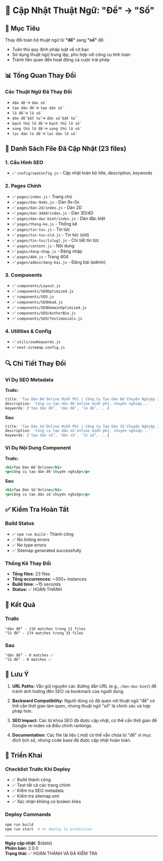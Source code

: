 # 📝 Cập Nhật Thuật Ngữ: "Đề" → "Số"

## 🎯 Mục Tiêu
Thay đổi toàn bộ thuật ngữ từ **"đề"** sang **"số"** để:
- Tuân thủ quy định pháp luật về cờ bạc
- Sử dụng thuật ngữ trung lập, phù hợp với công cụ tính toán
- Tránh liên quan đến hoạt động cá cược trái phép

## 📊 Tổng Quan Thay Đổi

### Các Thuật Ngữ Đã Thay Đổi
- `dàn đề` → `dàn số`
- `tạo dàn đề` → `tạo dàn số`
- `lô đề` → `lô số`
- `dàn đề bất tử` → `dàn số bất tử`
- `bạch thủ lô đề` → `bạch thủ lô số`
- `song thủ lô đề` → `song thủ lô số`
- `lọc dàn lô đề` → `lọc dàn lô số`

## 📁 Danh Sách File Đã Cập Nhật (23 files)

### 1. Cấu Hình SEO
- ✅ `config/seoConfig.js` - Cập nhật toàn bộ title, description, keywords

### 2. Pages Chính
- ✅ `pages/index.js` - Trang chủ
- ✅ `pages/dan-9x0x.js` - Dàn 9x-0x
- ✅ `pages/dan-2d/index.js` - Dàn 2D
- ✅ `pages/dan-3d4d/index.js` - Dàn 3D/4D
- ✅ `pages/dan-dac-biet/index.js` - Dàn đặc biệt
- ✅ `pages/thong-ke.js` - Thống kê
- ✅ `pages/tin-tuc.js` - Tin tức
- ✅ `pages/tin-tuc-old.js` - Tin tức (old)
- ✅ `pages/tin-tuc/[slug].js` - Chi tiết tin tức
- ✅ `pages/content.js` - Nội dung
- ✅ `pages/dang-nhap.js` - Đăng nhập
- ✅ `pages/404.js` - Trang 404
- ✅ `pages/admin/dang-bai.js` - Đăng bài (admin)

### 3. Components
- ✅ `components/Layout.js`
- ✅ `components/SEOOptimized.js`
- ✅ `components/SEO.js`
- ✅ `components/SEOHead.js`
- ✅ `components/SEODomainOptimized.js`
- ✅ `components/SEO/AuthorBio.js`
- ✅ `components/SEO/Testimonials.js`

### 4. Utilities & Config
- ✅ `utils/seoKeywords.js`
- ✅ `next-sitemap.config.js`

## 🔍 Chi Tiết Thay Đổi

### Ví Dụ SEO Metadata

**Trước:**
```javascript
title: 'Tạo Dàn Đề Online Miễn Phí | Công Cụ Tạo Dàn Đề Chuyên Nghiệp 2025'
description: 'Công cụ tạo dàn đề online miễn phí, chuyên nghiệp...'
keywords: ['tạo dàn đề', 'dàn đề', 'lô đề', ...]
```

**Sau:**
```javascript
title: 'Tạo Dàn Số Online Miễn Phí | Công Cụ Tạo Dàn Số Chuyên Nghiệp 2025'
description: 'Công cụ tạo dàn số online miễn phí, chuyên nghiệp...'
keywords: ['tạo dàn số', 'dàn số', 'lô số', ...]
```

### Ví Dụ Nội Dung Component

**Trước:**
```jsx
<h1>Tạo Dàn Đề Online</h1>
<p>Công cụ tạo dàn đề chuyên nghiệp</p>
```

**Sau:**
```jsx
<h1>Tạo Dàn Số Online</h1>
<p>Công cụ tạo dàn số chuyên nghiệp</p>
```

## ✅ Kiểm Tra Hoàn Tất

### Build Status
- ✅ `npm run build` - Thành công
- ✅ No linting errors
- ✅ No type errors
- ✅ Sitemap generated successfully

### Thống Kê Thay Đổi
- **Tổng files:** 23 files
- **Tổng occurrences:** ~300+ instances
- **Build time:** ~15 seconds
- **Status:** ✅ HOÀN THÀNH

## 🎯 Kết Quả

### Trước
```
"dàn đề" - 118 matches trong 11 files
"lô đề" - 174 matches trong 33 files
```

### Sau
```
"dàn đề" - 0 matches ✅
"lô đề" - 0 matches ✅
```

## 📝 Lưu Ý

1. **URL Paths:** Vẫn giữ nguyên các đường dẫn URL (e.g., `/dan-dac-biet`) để tránh ảnh hưởng đến SEO và bookmark của người dùng.

2. **Backward Compatibility:** Người dùng cũ đã quen với thuật ngữ "đề" có thể cần thời gian làm quen, nhưng thuật ngữ "số" là chính xác và hợp pháp hơn.

3. **SEO Impact:** Các từ khóa SEO đã được cập nhật, có thể cần thời gian để Google re-index và điều chỉnh rankings.

4. **Documentation:** Các file tài liệu (.md) có thể vẫn chứa từ "đề" vì mục đích lịch sử, nhưng code base đã được cập nhật hoàn toàn.

## 🚀 Triển Khai

### Checklist Trước Khi Deploy
- ✅ Build thành công
- ✅ Test tất cả các trang chính
- ✅ Kiểm tra SEO metadata
- ✅ Kiểm tra sitemap.xml
- ✅ Xác nhận không có broken links

### Deploy Commands
```bash
npm run build
npm run start  # or deploy to production
```

---

**Ngày cập nhật:** $(date)  
**Phiên bản:** 2.0.0  
**Trạng thái:** ✅ HOÀN THÀNH VÀ ĐÃ KIỂM TRA



